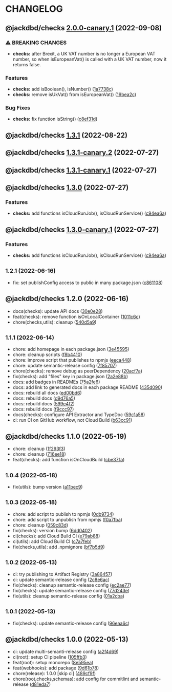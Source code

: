 # CHANGELOG

## @jackdbd/checks [2.0.0-canary.1](https://github.com/jackdbd/calderone/compare/@jackdbd/checks@1.3.1...@jackdbd/checks@2.0.0-canary.1) (2022-09-08)


### ⚠ BREAKING CHANGES

* **checks:** after Brexit, a UK VAT number is no longer a European VAT
number, so when isEuropeanVat() is called with a UK VAT number, now it returns
false.

### Features

* **checks:** add isBoolean(), isNumber() ([1a7738c](https://github.com/jackdbd/calderone/commit/1a7738ca341a97364a6757e8912ca0a96651e189))
* **checks:** remove isUkVat() from isEuropeanVat() ([19bea2c](https://github.com/jackdbd/calderone/commit/19bea2c0befcab3d63952c343c0ee5b8a32ae658))


### Bug Fixes

* **checks:** fix function isString() ([c8ef31d](https://github.com/jackdbd/calderone/commit/c8ef31d389f35e77eab46bd5cb5b8efafaf484be))

## @jackdbd/checks [1.3.1](https://github.com/jackdbd/calderone/compare/@jackdbd/checks@1.3.0...@jackdbd/checks@1.3.1) (2022-08-22)

## @jackdbd/checks [1.3.1-canary.2](https://github.com/jackdbd/calderone/compare/@jackdbd/checks@1.3.1-canary.1...@jackdbd/checks@1.3.1-canary.2) (2022-07-27)

## @jackdbd/checks [1.3.1-canary.1](https://github.com/jackdbd/calderone/compare/@jackdbd/checks@1.3.0...@jackdbd/checks@1.3.1-canary.1) (2022-07-27)

## @jackdbd/checks [1.3.0](https://github.com/jackdbd/calderone/compare/@jackdbd/checks@1.2.1...@jackdbd/checks@1.3.0) (2022-07-27)


### Features

* **checks:** add functions isCloudRunJob(), isCloudRunService() ([c94ea6a](https://github.com/jackdbd/calderone/commit/c94ea6a4bcfaffbce61a5849a867d8ba90fc8cd5))

## @jackdbd/checks [1.3.0-canary.1](https://github.com/jackdbd/calderone/compare/@jackdbd/checks@1.2.1...@jackdbd/checks@1.3.0-canary.1) (2022-07-27)


### Features

* **checks:** add functions isCloudRunJob(), isCloudRunService() ([c94ea6a](https://github.com/jackdbd/calderone/commit/c94ea6a4bcfaffbce61a5849a867d8ba90fc8cd5))

## <small>1.2.1 (2022-06-16)</small>

* fix: set publishConfig access to public in many package.json ([c861108](https://github.com/jackdbd/calderone/commit/c861108))

## @jackdbd/checks 1.2.0 (2022-06-16)

* docs(checks): update API docs ([30e0e28](https://github.com/jackdbd/calderone/commit/30e0e28))
* feat(checks): remove function isOnLocalContainer ([1011c6c](https://github.com/jackdbd/calderone/commit/1011c6c))
* chore(checks,utils): cleanup ([540d5a9](https://github.com/jackdbd/calderone/commit/540d5a9))

## <small>1.1.1 (2022-06-14)</small>

* chore: add homepage in each package.json ([3e45595](https://github.com/jackdbd/calderone/commit/3e45595))
* chore: cleanup scripts ([f8b4410](https://github.com/jackdbd/calderone/commit/f8b4410))
* chore: improve script that publishes to npmjs ([eeca448](https://github.com/jackdbd/calderone/commit/eeca448))
* chore: update semantic-release config ([7f85707](https://github.com/jackdbd/calderone/commit/7f85707))
* chore(checks): remove debug as peerDependency ([20acf7a](https://github.com/jackdbd/calderone/commit/20acf7a))
* fix(checks): add "files" key in package.json ([2a2e88b](https://github.com/jackdbd/calderone/commit/2a2e88b))
* docs: add badges in READMEs ([75a2fe6](https://github.com/jackdbd/calderone/commit/75a2fe6))
* docs: add link to generated docs in each package README ([435d090](https://github.com/jackdbd/calderone/commit/435d090))
* docs: rebuild all docs ([ed00bd6](https://github.com/jackdbd/calderone/commit/ed00bd6))
* docs: rebuild docs ([d9d76a5](https://github.com/jackdbd/calderone/commit/d9d76a5))
* docs: rebuild docs ([599e4f2](https://github.com/jackdbd/calderone/commit/599e4f2))
* docs: rebuild docs ([f9ccc97](https://github.com/jackdbd/calderone/commit/f9ccc97))
* docs(checks): configure API Extractor and TypeDoc ([59c1a58](https://github.com/jackdbd/calderone/commit/59c1a58))
* ci: run CI on GitHub workflow, not Cloud Build ([b63cc91](https://github.com/jackdbd/calderone/commit/b63cc91))

## @jackdbd/checks 1.1.0 (2022-05-19)

* chore: cleanup ([1f293f3](https://github.com/jackdbd/calderone/commit/1f293f3))
* chore: cleanup ([716ee18](https://github.com/jackdbd/calderone/commit/716ee18))
* feat(checks): add function isOnCloudBuild ([cbe371a](https://github.com/jackdbd/calderone/commit/cbe371a))

## <small>1.0.4 (2022-05-18)</small>

* fix(utils): bump version ([a11bec9](https://github.com/jackdbd/calderone/commit/a11bec9))

## <small>1.0.3 (2022-05-18)</small>

* chore: add script to publish to npmjs ([0db9734](https://github.com/jackdbd/calderone/commit/0db9734))
* chore: add script to unpublish from npmjs ([f0a7fba](https://github.com/jackdbd/calderone/commit/f0a7fba))
* chore: cleanup ([059c83d](https://github.com/jackdbd/calderone/commit/059c83d))
* fix(checks): version bump ([6dd0402](https://github.com/jackdbd/calderone/commit/6dd0402))
* ci(checks): add Cloud Build CI ([e79ab88](https://github.com/jackdbd/calderone/commit/e79ab88))
* ci(utils): add Cloud Build CI ([c7a7feb](https://github.com/jackdbd/calderone/commit/c7a7feb))
* fix(checks,utils): add .npmignore ([bf7b5d9](https://github.com/jackdbd/calderone/commit/bf7b5d9))

## <small>1.0.2 (2022-05-13)</small>

* ci: try publishing to Artifact Registry ([3a86457](https://github.com/jackdbd/calderone/commit/3a86457))
* ci: update semantic-release config ([2c8e6ac](https://github.com/jackdbd/calderone/commit/2c8e6ac))
* fix(checks): cleanup semantic-release config ([ec2ae77](https://github.com/jackdbd/calderone/commit/ec2ae77))
* fix(checks): update semantic-release config ([77d243e](https://github.com/jackdbd/calderone/commit/77d243e))
* fix(utils): cleanup semantic-release config ([01a2cba](https://github.com/jackdbd/calderone/commit/01a2cba))

## <small>1.0.1 (2022-05-13)</small>

* fix(checks): update semantic-release config ([96eaa6c](https://github.com/jackdbd/calderone/commit/96eaa6c))

## @jackdbd/checks 1.0.0 (2022-05-13)

* ci: update multi-semanti-release config ([a2f4d69](https://github.com/jackdbd/calderone/commit/a2f4d69))
* ci(root): setup CI pipeline ([105ffb3](https://github.com/jackdbd/calderone/commit/105ffb3))
* feat(root): setup monorepo ([8e595ea](https://github.com/jackdbd/calderone/commit/8e595ea))
* feat(webhooks): add package ([9d61b78](https://github.com/jackdbd/calderone/commit/9d61b78))
* chore(release): 1.0.0 [skip ci] ([489cf9f](https://github.com/jackdbd/calderone/commit/489cf9f))
* chore(root,checks,schemas): add config for commitlint and semantic-release ([d81eda7](https://github.com/jackdbd/calderone/commit/d81eda7))
